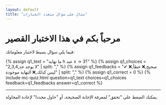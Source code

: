 ```yaml
---
layout: default
title: "مثال على سؤال متعدد الخيارات"
---
```


# مرحباً بكم في هذا الاختبار القصير

فيما يلي سؤال بسيط لاختبار معلوماتك:

{% assign q1_text = "ما نهاية h عند x → 3؟" %}
{% assign q1_choices = "2,3,4,لا يوجد حد" | split: "," %}
{% assign q1_feedbacks = "✔ صحيح,❌ خطأ,❌ ليس كذلك,❌ النهاية موجودة" | split: "," %}
{% assign q1_correct = 0 %}
{% include mc-quiz.html
   question=q1_text
   choices=q1_choices
   feedback=q1_feedbacks
   answer=q1_correct
%}


---

يمكنك الضغط على "تحقق" لمعرفة الإجابة الصحيحة، أو "حاول مجددا" لإعادة المحاولة.

